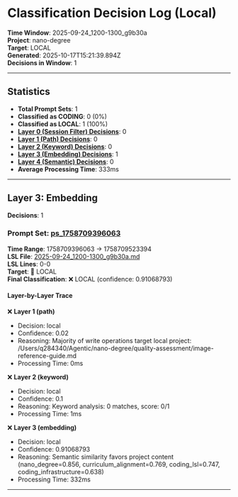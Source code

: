 # Classification Decision Log (Local)

**Time Window**: 2025-09-24_1200-1300_g9b30a<br>
**Project**: nano-degree<br>
**Target**: LOCAL<br>
**Generated**: 2025-10-17T15:21:39.894Z<br>
**Decisions in Window**: 1

---

## Statistics

- **Total Prompt Sets**: 1
- **Classified as CODING**: 0 (0%)
- **Classified as LOCAL**: 1 (100%)
- **[Layer 0 (Session Filter) Decisions](#layer-0-session-filter)**: 0
- **[Layer 1 (Path) Decisions](#layer-1-path)**: 0
- **[Layer 2 (Keyword) Decisions](#layer-2-keyword)**: 0
- **[Layer 3 (Embedding) Decisions](#layer-3-embedding)**: 1
- **[Layer 4 (Semantic) Decisions](#layer-4-semantic)**: 0
- **Average Processing Time**: 333ms

---

## Layer 3: Embedding

**Decisions**: 1

### Prompt Set: [ps_1758709396063](../../history/2025-09-24_1200-1300_g9b30a.md#ps_1758709396063)

**Time Range**: 1758709396063 → 1758709523394<br>
**LSL File**: [2025-09-24_1200-1300_g9b30a.md](../../history/2025-09-24_1200-1300_g9b30a.md#ps_1758709396063)<br>
**LSL Lines**: 0-0<br>
**Target**: 📍 LOCAL<br>
**Final Classification**: ❌ LOCAL (confidence: 0.91068793)

#### Layer-by-Layer Trace

❌ **Layer 1 (path)**
- Decision: local
- Confidence: 0.02
- Reasoning: Majority of write operations target local project: /Users/q284340/Agentic/nano-degree/quality-assessment/image-reference-guide.md
- Processing Time: 0ms

❌ **Layer 2 (keyword)**
- Decision: local
- Confidence: 0.1
- Reasoning: Keyword analysis: 0 matches, score: 0/1
- Processing Time: 1ms

❌ **Layer 3 (embedding)**
- Decision: local
- Confidence: 0.91068793
- Reasoning: Semantic similarity favors project content (nano_degree=0.856, curriculum_alignment=0.769, coding_lsl=0.747, coding_infrastructure=0.638)
- Processing Time: 332ms

---

